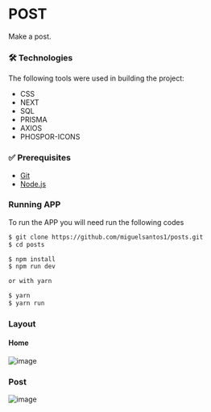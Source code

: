 # POST
Make a post.

### 🛠 Technologies

The following tools were used in building the project:

- CSS
- NEXT
- SQL
- PRISMA
- AXIOS
- PHOSPOR-ICONS

### ✅ Prerequisites

- [Git](https://git-scm.com)
- [Node.js](https://nodejs.org/en/)

### Running APP

To run the APP you will need run the following codes

```bash
$ git clone https://github.com/miguelsantos1/posts.git
$ cd posts

$ npm install
$ npm run dev

or with yarn

$ yarn
$ yarn run
```

### Layout

#### Home
![image](https://user-images.githubusercontent.com/95758854/206558122-a91bdd1a-b604-4b1e-ac19-0e311a6898e0.png)
### Post
![image](https://user-images.githubusercontent.com/95758854/206558244-7d8b59a7-794d-462d-8f2e-73374aae7079.png)

